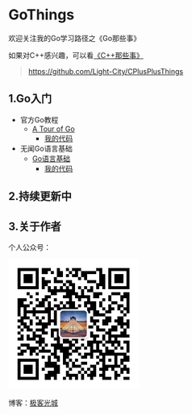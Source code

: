 # GoThings

欢迎关注我的Go学习路径之《Go那些事》

如果对C++感兴趣，可以看[《C++那些事》](https://github.com/Light-City/CPlusPlusThings)

> https://github.com/Light-City/CPlusPlusThings


## 1.Go入门

- 官方Go教程
  - [A Tour of Go](https://tour.golang.org/list)
    - [我的代码](./tour_go/)
- 无闻Go语言基础
  - [Go语言基础](https://github.com/unknwon/go-fundamental-programming)
    - [我的代码](./unknwon_go/)

## 2.持续更新中

## 3.关于作者

个人公众号：

![](./wechat.jpg)

博客：[极客光城](https://light-city.club/)
